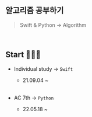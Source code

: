 ## 알고리즘 공부하기
> Swift & Python → Algorithm
</br>

## Start 👨🏻‍💻 
 * Individual study → `Swift`
    * 21.09.04 ~
    </br>
    
 * AC 7th → `Python`
    * 22.05.18 ~

